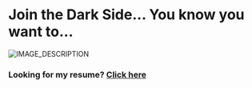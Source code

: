 # Join the Dark Side... You know you want to...

![IMAGE_DESCRIPTION](https://cyprus-mail.com/image/s1100x619/fill/webp/path/wp-content/uploads/2024/09/comment2-2.jpg)

### Looking for my resume? [Click here](https://benjaminblackswan.github.io)
